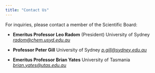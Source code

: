 ```yaml
---
title: "Contact Us"
---
```


For inquiries, please contact a member of the Scientific Board:

*   **Emeritus Professor Leo Radom** (President)
    University of Sydney
    *radom@chem.usyd.edu.au*

*   **Professor Peter Gill**
    University of Sydney
    *p.gill@sydney.edu.au*

*   **Emeritus Professor Brian Yates**
    University of Tasmania
    *brian.yates@utas.edu.au*

